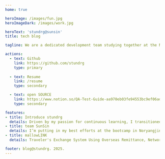 ```yaml
---
home: true

heroImage: /images/fun.jpg
heroImageDark: /images/work.jpg

heroText: 'stundrg@sunsin'
title: tech blog

tagline: We are a dedicated development team studying together at the Noryangjin bootcamp. Let’s go Team SoonShinShop – we’ve got this!

actions:
  - text: Github
    link: https://github.com/stundrg
    type: primary
  
  - text: Resume
    link: /resume
    type: secondary

  - text: open SOURCE
    link: https://www.notion.so/QA-Test-Guide-aa970eb03fe94553bc9ef06ad5b27994?pvs=4
    type: secondary

features:
- title: Introduce stundrg
  details: Driven by my passion for continuous learning, I transitioned from a smaller regional university to enhance my skills in data analysis. With 2.5 years of experience as a QA professional, I am now deepening my expertise at a competitive bootcamp in Noryangjin, focused on data-driven technologies and methodologies.
- title: team SunSin
  details: I’m putting in my best efforts at the bootcamp in Noryangjin, fully committed to preparing for the challenges of the job market and aiming for success!
- title: mallowLINK
  details: Traveler's Exchange System Using Overseas Remittance, Network Solution for Financial Institutions

footer: blog@stundrg. 2025.
---
```

